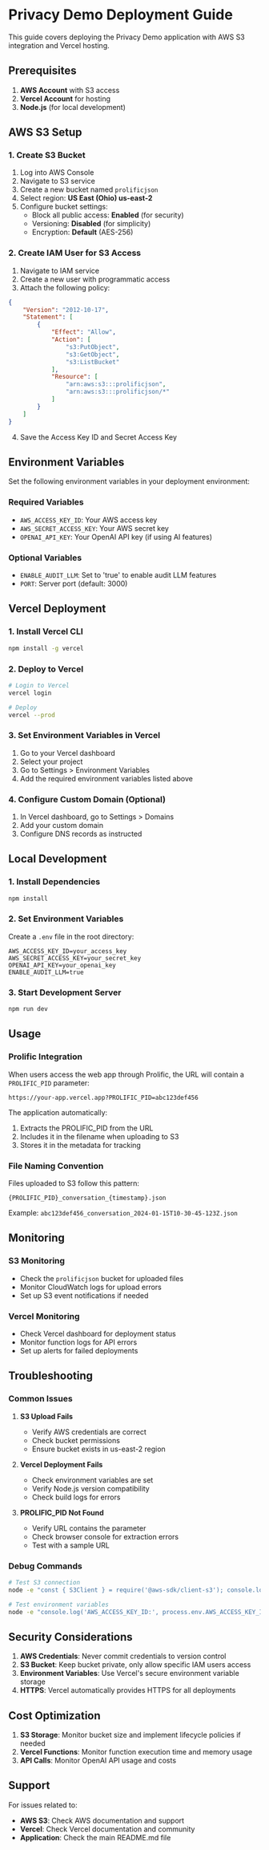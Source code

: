 # Privacy Demo Deployment Guide

This guide covers deploying the Privacy Demo application with AWS S3 integration and Vercel hosting.

## Prerequisites

1. **AWS Account** with S3 access
2. **Vercel Account** for hosting
3. **Node.js** (for local development)

## AWS S3 Setup

### 1. Create S3 Bucket

1. Log into AWS Console
2. Navigate to S3 service
3. Create a new bucket named `prolificjson`
4. Select region: **US East (Ohio) us-east-2**
5. Configure bucket settings:
   - Block all public access: **Enabled** (for security)
   - Versioning: **Disabled** (for simplicity)
   - Encryption: **Default** (AES-256)

### 2. Create IAM User for S3 Access

1. Navigate to IAM service
2. Create a new user with programmatic access
3. Attach the following policy:

```json
{
    "Version": "2012-10-17",
    "Statement": [
        {
            "Effect": "Allow",
            "Action": [
                "s3:PutObject",
                "s3:GetObject",
                "s3:ListBucket"
            ],
            "Resource": [
                "arn:aws:s3:::prolificjson",
                "arn:aws:s3:::prolificjson/*"
            ]
        }
    ]
}
```

4. Save the Access Key ID and Secret Access Key

## Environment Variables

Set the following environment variables in your deployment environment:

### Required Variables
- `AWS_ACCESS_KEY_ID`: Your AWS access key
- `AWS_SECRET_ACCESS_KEY`: Your AWS secret key
- `OPENAI_API_KEY`: Your OpenAI API key (if using AI features)

### Optional Variables
- `ENABLE_AUDIT_LLM`: Set to 'true' to enable audit LLM features
- `PORT`: Server port (default: 3000)

## Vercel Deployment

### 1. Install Vercel CLI
```bash
npm install -g vercel
```

### 2. Deploy to Vercel
```bash
# Login to Vercel
vercel login

# Deploy
vercel --prod
```

### 3. Set Environment Variables in Vercel
1. Go to your Vercel dashboard
2. Select your project
3. Go to Settings > Environment Variables
4. Add the required environment variables listed above

### 4. Configure Custom Domain (Optional)
1. In Vercel dashboard, go to Settings > Domains
2. Add your custom domain
3. Configure DNS records as instructed

## Local Development

### 1. Install Dependencies
```bash
npm install
```

### 2. Set Environment Variables
Create a `.env` file in the root directory:
```env
AWS_ACCESS_KEY_ID=your_access_key
AWS_SECRET_ACCESS_KEY=your_secret_key
OPENAI_API_KEY=your_openai_key
ENABLE_AUDIT_LLM=true
```

### 3. Start Development Server
```bash
npm run dev
```

## Usage

### Prolific Integration
When users access the web app through Prolific, the URL will contain a `PROLIFIC_PID` parameter:
```
https://your-app.vercel.app?PROLIFIC_PID=abc123def456
```

The application automatically:
1. Extracts the PROLIFIC_PID from the URL
2. Includes it in the filename when uploading to S3
3. Stores it in the metadata for tracking

### File Naming Convention
Files uploaded to S3 follow this pattern:
```
{PROLIFIC_PID}_conversation_{timestamp}.json
```

Example: `abc123def456_conversation_2024-01-15T10-30-45-123Z.json`

## Monitoring

### S3 Monitoring
- Check the `prolificjson` bucket for uploaded files
- Monitor CloudWatch logs for upload errors
- Set up S3 event notifications if needed

### Vercel Monitoring
- Check Vercel dashboard for deployment status
- Monitor function logs for API errors
- Set up alerts for failed deployments

## Troubleshooting

### Common Issues

1. **S3 Upload Fails**
   - Verify AWS credentials are correct
   - Check bucket permissions
   - Ensure bucket exists in us-east-2 region

2. **Vercel Deployment Fails**
   - Check environment variables are set
   - Verify Node.js version compatibility
   - Check build logs for errors

3. **PROLIFIC_PID Not Found**
   - Verify URL contains the parameter
   - Check browser console for extraction errors
   - Test with a sample URL

### Debug Commands
```bash
# Test S3 connection
node -e "const { S3Client } = require('@aws-sdk/client-s3'); console.log('S3 client created successfully')"

# Test environment variables
node -e "console.log('AWS_ACCESS_KEY_ID:', process.env.AWS_ACCESS_KEY_ID ? 'Set' : 'Not set')"
```

## Security Considerations

1. **AWS Credentials**: Never commit credentials to version control
2. **S3 Bucket**: Keep bucket private, only allow specific IAM users access
3. **Environment Variables**: Use Vercel's secure environment variable storage
4. **HTTPS**: Vercel automatically provides HTTPS for all deployments

## Cost Optimization

1. **S3 Storage**: Monitor bucket size and implement lifecycle policies if needed
2. **Vercel Functions**: Monitor function execution time and memory usage
3. **API Calls**: Monitor OpenAI API usage and costs

## Support

For issues related to:
- **AWS S3**: Check AWS documentation and support
- **Vercel**: Check Vercel documentation and community
- **Application**: Check the main README.md file 